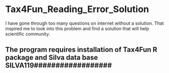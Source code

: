 # Tax4Fun_Reading_Error_Solution
I have gone through too many questions on internet without a solution. That inspired me to look into this problem and find a solution that will help scientific community. 
## The program requires installation of Tax4Fun R package and Silva data base SILVA119##################
